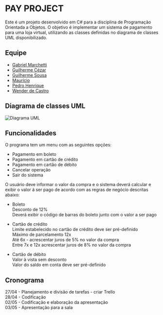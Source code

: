 # **PAY PROJECT**

Este é um projeto desenvolvido em C# para a disciplina de Programação Orientada a Objetos. O objetivo é implementar um sistema de pagamento para uma loja virtual, utilizando as classes definidas no diagrama de classes UML disponibilizado.

## Equipe
* [Gabriel Marchetti](https://github.com/Jabriel122)
* [Guilherme Cézar](https://github.com/G648)
* [Guilherme Sousa](https://github.com/GSolivier)
* [Maurício](https://github.com/Marqzzs)
* [Pedro Henrique](https://github.com/LeonKene-hub)
* [Wender de Castro](https://github.com/wenderdecastro)

## Diagrama de classes UML
![Diagrama UML](https://i.ibb.co/1R9Wy62/image.png)

## Funcionalidades
O programa tem um menu com as seguintes opções:

* Pagamento em boleto
* Pagamento em cartão de crédito
* Pagamento em cartão de débito
* Cancelar operação
* Sair do sistema

O usuário deve informar o valor da compra e o sistema deverá calcular e exibir o valor á ser pago de acordo com as regras de negócio descritas abaixo:

* Boleto  
Desconto de 12%  
Deverá exibir o código de barras do boleto junto com o valor a ser pago  

* Cartão de crédito  
Limite estabelecido no cartão de crédito deve ser pré-definido  
Máximo de parcelamento 12x  
Até 6x - acrescentar juros de 5% no valor da compra  
Entre 7x e 12x acrescentar juros de 8% no valor da compra  

* Cartão de débito  
Valor à vista sem desconto  
Valor do saldo em conta deve ser pré-definido  

## Cronograma

27/04 - Planejamento e divisão de tarefas - criar Trello  
28/04 - Codificação  
02/05 - Codificação e elaboração da apresentação  
03/05 - Apresentação para a sala  
